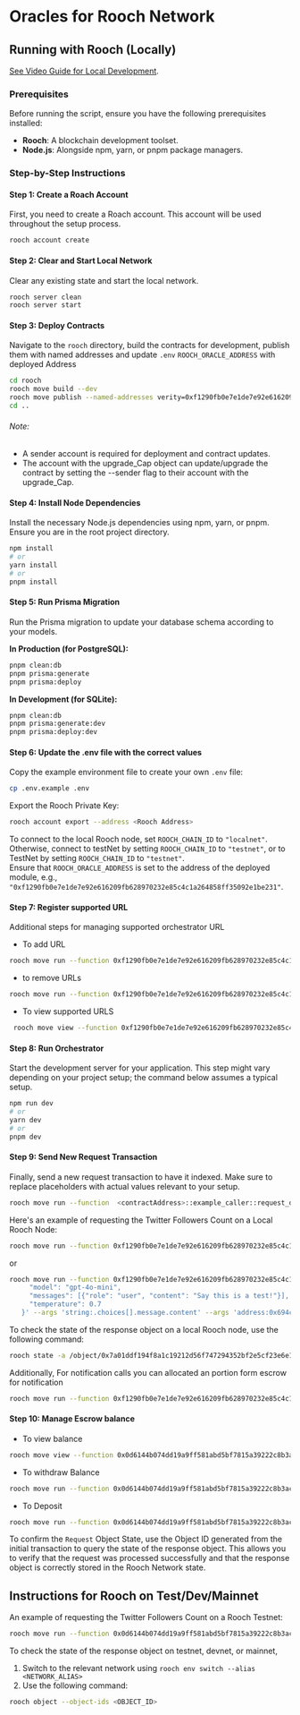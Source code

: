 # Oracles for Rooch Network

## Running with Rooch (Locally)

[See Video Guide for Local Development](https://www.loom.com/share/09f69ebfcf7f4b4899150c4a83e7c704?sid=4ca55c5e-fdf2-4bb7-8401-87af05295362).

### Prerequisites

Before running the script, ensure you have the following prerequisites installed:

- **Rooch**: A blockchain development toolset.
- **Node.js**: Alongside npm, yarn, or pnpm package managers.

### Step-by-Step Instructions

#### Step 1: Create a Roach Account

First, you need to create a Roach account. This account will be used throughout the setup process.

```bash
rooch account create
```

#### Step 2: Clear and Start Local Network

Clear any existing state and start the local network.

```bash
rooch server clean
rooch server start
```

#### Step 3: Deploy Contracts

Navigate to the `rooch` directory, build the contracts for development, publish them with named addresses and update `.env` `ROOCH_ORACLE_ADDRESS` with deployed Address

```bash
cd rooch
rooch move build --dev
rooch move publish --named-addresses verity=0xf1290fb0e7e1de7e92e616209fb628970232e85c4c1a264858ff35092e1be231,verity_test_foreign_module=0xf1290fb0e7e1de7e92e616209fb628970232e85c4c1a264858ff35092e1be231 --sender 0xf1290fb0e7e1de7e92e616209fb628970232e85c4c1a264858ff35092e1be231
cd ..
```

###### Note:
- A sender account is required for deployment and contract updates.
- The account with the upgrade_Cap object can update/upgrade the contract by setting the --sender flag to their account with the upgrade_Cap.

#### Step 4: Install Node Dependencies

Install the necessary Node.js dependencies using npm, yarn, or pnpm. Ensure you are in the root project directory.

```bash
npm install
# or
yarn install
# or
pnpm install
```

#### Step 5: Run Prisma Migration

Run the Prisma migration to update your database schema according to your models.

**In Production (for PostgreSQL):**

```bash
pnpm clean:db
pnpm prisma:generate
pnpm prisma:deploy
```

**In Development (for SQLite):**

```bash
pnpm clean:db
pnpm prisma:generate:dev
pnpm prisma:deploy:dev
```

#### Step 6: Update the .env file with the correct values

Copy the example environment file to create your own `.env` file:

```bash
cp .env.example .env
```

Export the Rooch Private Key:

```bash
rooch account export --address <Rooch Address>

```


To connect to the local Rooch node, set `ROOCH_CHAIN_ID` to `"localnet"`.  
Otherwise, connect to testNet by setting `ROOCH_CHAIN_ID` to `"testnet"`, or to TestNet by setting `ROOCH_CHAIN_ID` to `"testnet"`.  
Ensure that `ROOCH_ORACLE_ADDRESS` is set to the address of the deployed module, e.g., `"0xf1290fb0e7e1de7e92e616209fb628970232e85c4c1a264858ff35092e1be231"`.

#### Step 7: Register supported URL
Additional steps for managing supported orchestrator URL

- To add URL

```bash
rooch move run --function 0xf1290fb0e7e1de7e92e616209fb628970232e85c4c1a264858ff35092e1be231::registry::add_supported_url --sender-account 0x694cbe655b126e9e6a997e86aaab39e538abf30a8c78669ce23a98740b47b65d --args 'string:https://api.openai.com/v1/chat/completions' --args 'u256:50000' --args 'u64:40' --args 'u256:4000' --args 'u256:5000' 
```

- to remove URLs

```bash
rooch move run --function 0xf1290fb0e7e1de7e92e616209fb628970232e85c4c1a264858ff35092e1be231::registry::remove_supported_url --sender-account <orchestrator_address> --args 'string:https://api.twitter.com/2/users/'
```

- To view supported URLS

```bash
 rooch move view --function 0xf1290fb0e7e1de7e92e616209fb628970232e85c4c1a264858ff35092e1be231::registry::get_supported_urls  --args 'address:0x694cbe655b126e9e6a997e86aaab39e538abf30a8c78669ce23a98740b47b65d' 
```


#### Step 8: Run Orchestrator

Start the development server for your application. This step might vary depending on your project setup; the command below assumes a typical setup.

```bash
npm run dev
# or
yarn dev
# or
pnpm dev
```

#### Step 9: Send New Request Transaction

Finally, send a new request transaction to have it indexed. Make sure to replace placeholders with actual values relevant to your setup.

```bash
rooch move run --function  <contractAddress>::example_caller::request_data --sender-account default --args 'string:https://api.x.com/2/users/by/username/elonmusk?user.fields=public_metrics' --args 'string:GET' --args 'string:{}' --args 'string:{}' --args 'string:.data.public_metrics.followers_count' --args 'address:<Orchestrator Address>'
```

Here's an example of requesting the Twitter Followers Count on a Local Rooch Node:

```bash
rooch move run --function 0xf1290fb0e7e1de7e92e616209fb628970232e85c4c1a264858ff35092e1be231::example_caller::request_data --sender-account default --args 'string:https://api.x.com/2/users/by/username/elonmusk?user.fields=public_metrics' --args 'string:GET' --args 'string:{}' --args 'string:{}' --args 'string:.data.public_metrics.followers_count' --args 'address:0x694cbe655b126e9e6a997e86aaab39e538abf30a8c78669ce23a98740b47b65d' --args 'u256:50000'
```
or 
```bash
rooch move run --function 0xf1290fb0e7e1de7e92e616209fb628970232e85c4c1a264858ff35092e1be231::example_caller::request_data --sender-account default --args 'string:https://api.openai.com/v1/chat/completions' --args 'string:POST' --args 'string:{}' --args 'string:{
     "model": "gpt-4o-mini",
     "messages": [{"role": "user", "content": "Say this is a test!"}],
     "temperature": 0.7
   }' --args 'string:.choices[].message.content' --args 'address:0x694cbe655b126e9e6a997e86aaab39e538abf30a8c78669ce23a98740b47b65d' --args 'u256:5000000000'
```
To check the state of the response object on a local Rooch node, use the following command:

```bash
rooch state -a /object/0x7a01ddf194f8a1c19212d56f747294352bf2e5cf23e6e10e64937aa1955704b0
```


Additionally, 
For notification calls you can allocated an portion form escrow for notification
```bash
rooch move run --function 0xf1290fb0e7e1de7e92e616209fb628970232e85c4c1a264858ff35092e1be231::oracles::update_notification_gas_allocation --sender-account default  --args 'address:0x27e46e033da11c4d1f986081877e80cefb2b29dec1c559c97c3ccf12e910aba7' --args 'string:example_caller::receive_data' --args 'u256:90000'
```

#### Step 10: Manage Escrow balance

- To view balance 

```bash
rooch move view --function 0x0d6144b074dd19a9ff581abd5bf7815a39222c8b3ac68ce5938c9d9723544e08::oracles::get_user_balance  --args 'address:<your_address>' 
```

- To withdraw Balance
```bash
rooch move run --function 0x0d6144b074dd19a9ff581abd5bf7815a39222c8b3ac68ce5938c9d9723544e08::oracles::withdraw_from_escrow  --args 'u256:<amount>' 
```

- To Deposit 
```bash
rooch move run --function 0x0d6144b074dd19a9ff581abd5bf7815a39222c8b3ac68ce5938c9d9723544e08::oracles::deposit_to_escrow  --args 'u256:<amount>' 
```

To confirm the `Request` Object State, use the Object ID generated from the initial transaction to query the state of the response object.
This allows you to verify that the request was processed successfully and that the response object is correctly stored in the Rooch Network state.

## Instructions for Rooch on Test/Dev/Mainnet

An example of requesting the Twitter Followers Count on a Rooch Testnet:

```bash
rooch move run --function 0x0d6144b074dd19a9ff581abd5bf7815a39222c8b3ac68ce5938c9d9723544e08::example_caller::request_data --sender-account default --args 'string:https://api.x.com/2/users/by/username/elonmusk?user.fields=public_metrics' --args 'string:GET' --args 'string:{}' --args 'string:{}' --args 'string:.data.public_metrics.followers_count' --args 'address:0x694cbe655b126e9e6a997e86aaab39e538abf30a8c78669ce23a98740b47b65d'
```

To check the state of the response object on testnet, devnet, or mainnet, 

1. Switch to the relevant network using `rooch env switch --alias <NETWORK_ALIAS>`
2. Use the following command:

```bash
rooch object --object-ids <OBJECT_ID>
```
